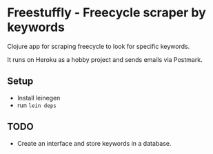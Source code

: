 # Freestuffly - Freecycle scraper by keywords

Clojure app for scraping freecycle to look for specific keywords.

It runs on Heroku as a hobby project and sends emails via Postmark.

## Setup
  - Install leinegen
  - run `lein deps`

## TODO
  - Create an interface and store keywords in a database.

